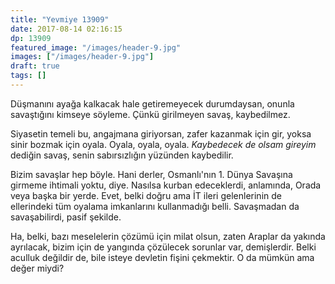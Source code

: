 ```yaml
---
title: "Yevmiye 13909"
date: 2017-08-14 02:16:15
dp: 13909
featured_image: "/images/header-9.jpg"
images: ["/images/header-9.jpg"]
draft: true
tags: []
---
```






Düşmanını ayağa kalkacak hale getiremeyecek durumdaysan, onunla savaştığını
kimseye söyleme. Çünkü girilmeyen savaş, kaybedilmez.

Siyasetin temeli bu, angajmana giriyorsan, zafer kazanmak için gir, yoksa sinir
bozmak için oyala. Oyala, oyala, oyala. *Kaybedecek de olsam gireyim* dediğin
savaş, senin sabırsızlığın yüzünden kaybedilir.

Bizim savaşlar hep böyle. Hani derler, Osmanlı'nın 1. Dünya Savaşına girmeme
ihtimali yoktu, diye. Nasılsa kurban edeceklerdi, anlamında, Orada veya başka
bir yerde. Evet, belki doğru ama İT ileri gelenlerinin de ellerindeki tüm
oyalama imkanlarını kullanmadığı belli. Savaşmadan da savaşabilirdi, pasif şekilde. 

Ha, belki, bazı meselelerin çözümü için milat olsun, zaten Araplar da yakında
ayrılacak, bizim için de yangında çözülecek sorunlar var, demişlerdir. Belki
aculluk değildir de, bile isteye devletin fişini çekmektir. O da mümkün ama
değer miydi?

